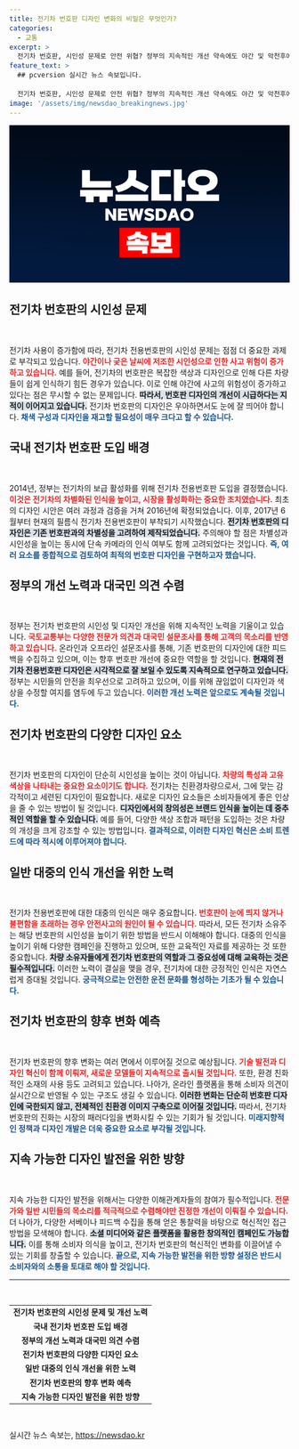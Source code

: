 ```yaml
---
title: 전기차 번호판 디자인 변화의 비밀은 무엇인가?
categories:
  - 교통
excerpt: >
  전기차 번호판, 시인성 문제로 안전 위협? 정부의 지속적인 개선 약속에도 야간 및 악천후에서 사고 위험이 우려된다. 디자인과 색상이 복잡한 전기차 번호판, 과연 최선인가? 클릭해서 더 알아보세요!
feature_text: >
  ## pcversion 실시간 뉴스 속보입니다.

  전기차 번호판, 시인성 문제로 안전 위협? 정부의 지속적인 개선 약속에도 야간 및 악천후에서 사고 위험이 우려된다. 디자인과 색상이 복잡한 전기차 번호판, 과연 최선인가? 클릭해서 더 알아보세요!
image: '/assets/img/newsdao_breakingnews.jpg'
---
```


<p><img src="/assets/img/newsdao_breakingnews.jpg" alt="pcversion 속보" /></p>

<h2 data-ke-size="size26">전기차 번호판의 시인성 문제</h2>

<p data-ke-size="size16">&nbsp;</p>

<p>전기차 사용이 증가함에 따라, 전기차 전용번호판의 시인성 문제는 점점 더 중요한 과제로 부각되고 있습니다. <b><span style="color: #ee2323;">야간이나 궂은 날씨에 저조한 시인성으로 인한 사고 위험이 증가하고 있습니다.</span></b> 예를 들어, 전기차의 번호판은 복잡한 색상과 디자인으로 인해 다른 차량들이 쉽게 인식하기 힘든 경우가 있습니다. 이로 인해 야간에 사고의 위험성이 증가하고 있다는 점은 무시할 수 없는 문제입니다. <b><span style="background-color: #21538527;">따라서, 번호판 디자인의 개선이 시급하다는 지적이 이어지고 있습니다.</span></b> 전기차 번호판의 디자인은 우아하면서도 눈에 잘 띄어야 합니다. <b><span style="color: #1a5490;">채색 구성과 디자인을 재고할 필요성이 매우 크다고 할 수 있습니다.</span></b> </p>

<h2 data-ke-size="size26">국내 전기차 번호판 도입 배경</h2>

<p data-ke-size="size16">&nbsp;</p>

<p>2014년, 정부는 전기차의 보급 활성화를 위해 전기차 전용번호판 도입을 결정했습니다. <b><span style="color: #ee2323;">이것은 전기차의 차별화된 인식을 높이고, 시장을 활성화하는 중요한 조치였습니다.</span></b> 최초의 디자인 시안은 여러 과정과 검증을 거쳐 2016년에 확정되었습니다. 이후, 2017년 6월부터 현재의 필름식 전기차 전용번호판이 부착되기 시작했습니다. <b><span style="background-color: #21538527;">전기차 번호판의 디자인은 기존 번호판과의 차별성을 고려하여 제작되었습니다.</span></b> 주의해야 할 점은 차별성과 시인성을 높이는 동시에 단속 카메라의 인식 여부도 함께 고려되었다는 것입니다. <b><span style="color: #1a5490;">즉, 여러 요소를 종합적으로 검토하여 최적의 번호판 디자인을 구현하고자 했습니다.</span></b></p>

<h2 data-ke-size="size26">정부의 개선 노력과 대국민 의견 수렴</h2>

<p data-ke-size="size16">&nbsp;</p>

<p>정부는 전기차 번호판의 시인성 및 디자인 개선을 위해 지속적인 노력을 기울이고 있습니다. <b><span style="color: #ee2323;">국토교통부는 다양한 전문가 의견과 대국민 설문조사를 통해 고객의 목소리를 반영하고 있습니다.</span></b> 온라인과 오프라인 설문조사를 통해, 기존 번호판의 디자인에 대한 피드백을 수집하고 있으며, 이는 향후 번호판 개선에 중요한 역할을 할 것입니다. <b><span style="background-color: #21538527;">현재의 전기차 전용번호판 디자인은 시각적으로 잘 보일 수 있도록 지속적으로 연구하고 있습니다.</span></b> 정부는 시민들의 안전을 최우선으로 고려하고 있으며, 이를 위해 끊임없이 디자인과 색상을 수정할 여지를 염두에 두고 있습니다. <b><span style="color: #1a5490;">이러한 개선 노력은 앞으로도 계속될 것입니다.</span></b></p>

<h2 data-ke-size="size26">전기차 번호판의 다양한 디자인 요소</h2>

<p data-ke-size="size16">&nbsp;</p>

<p>전기차 번호판의 디자인이 단순히 시인성을 높이는 것이 아닙니다. <b><span style="color: #ee2323;">차량의 특성과 고유 색상을 나타내는 중요한 요소이기도 합니다.</span></b> 전기차는 친환경차량으로서, 그에 맞는 감각적이고 세련된 디자인이 필요합니다. 새로운 디자인 요소들은 소비자들에게 좋은 인상을 줄 수 있는 방법이 될 것입니다. <b><span style="background-color: #21538527;">디자인에서의 창의성은 브랜드 인식을 높이는 데 중추적인 역할을 할 수 있습니다.</span></b> 예를 들어, 다양한 색상 조합과 패턴을 도입하는 것은 차량의 개성을 크게 강조할 수 있는 방법입니다. <b><span style="color: #1a5490;">결과적으로, 이러한 디자인 혁신은 소비 트렌드에 따라 적시에 이루어져야 합니다.</span></b></p>

<h2 data-ke-size="size26">일반 대중의 인식 개선을 위한 노력</h2>

<p data-ke-size="size16">&nbsp;</p>

<p>전기차 전용번호판에 대한 대중의 인식은 매우 중요합니다. <b><span style="color: #ee2323;">번호판이 눈에 띄지 않거나 불편함을 초래하는 경우 안전사고의 원인이 될 수 있습니다.</span></b> 따라서, 모든 전기차 소유주는 해당 번호판의 시인성을 높이기 위한 방법을 반드시 이해해야 합니다. 대중의 인식을 높이기 위해 다양한 캠페인을 진행하고 있으며, 또한 교육적인 자료를 제공하는 것 또한 중요합니다. <b><span style="background-color: #21538527;">차량 소유자들에게 전기차 번호판의 역할과 그 중요성에 대해 교육하는 것은 필수적입니다.</span></b> 이러한 노력이 결실을 맺을 경우, 전기차에 대한 긍정적인 인식은 자연스럽게 증대될 것입니다. <b><span style="color: #1a5490;">궁극적으로는 안전한 운전 문화를 형성하는 기초가 될 수 있습니다.</span></b></p>

<h2 data-ke-size="size26">전기차 번호판의 향후 변화 예측</h2>

<p data-ke-size="size16">&nbsp;</p>

<p>전기차 번호판의 향후 변화는 여러 면에서 이루어질 것으로 예상됩니다. <b><span style="color: #ee2323;">기술 발전과 디자인 혁신이 함께 이뤄져, 새로운 모델들이 지속적으로 출시될 것입니다.</span></b> 또한, 환경 친화적인 소재의 사용 등도 고려되고 있습니다. 나아가, 온라인 플랫폼을 통해 소비자 의견이 실시간으로 반영될 수 있는 구조도 생길 수 있습니다. <b><span style="background-color: #21538527;">이러한 변화는 단순히 번호판 디자인에 국한되지 않고, 전체적인 친환경 이미지 구축으로 이어질 것입니다.</span></b> 따라서, 전기차 번호판의 진화는 시장의 패러다임을 변화시킬 수 있는 기회가 될 것입니다. <b><span style="color: #1a5490;">미래지향적인 정책과 디자인 개발은 더욱 중요한 요소로 부각될 것입니다.</span></b></p>

<h2 data-ke-size="size26">지속 가능한 디자인 발전을 위한 방향</h2>

<p data-ke-size="size16">&nbsp;</p>

<p>지속 가능한 디자인 발전을 위해서는 다양한 이해관계자들의 참여가 필수적입니다. <b><span style="color: #ee2323;">전문가와 일반 시민들의 목소리를 적극적으로 수렴해야만 진정한 개선이 이뤄질 수 있습니다.</span></b> 더 나아가, 다양한 서베이나 피드백 수집을 통해 얻은 통찰력을 바탕으로 혁신적인 접근방법을 모색해야 합니다. <b><span style="background-color: #21538527;">소셜 미디어와 같은 플랫폼을 활용한 창의적인 캠페인도 가능합니다.</span></b> 이를 통해 소비자 의식을 높이고, 전기차 번호판의 혁신적인 변화를 이끌어낼 수 있는 기회를 창출할 수 있습니다. <b><span style="color: #1a5490;">끝으로, 지속 가능한 발전을 위한 방향 설정은 반드시 소비자와의 소통을 토대로 해야 할 것입니다.</span></b></p>

<hr>

<p data-ke-size="size16">&nbsp;</p> 

<table style="width: 100%; border-collapse: collapse;">
<tbody>
<tr>
<td style="text-align: center; height: 17px;"><b>전기차 번호판의 시인성 문제 및 개선 노력</b></td>
</tr>
<tr>
<td style="text-align: center; height: 17px;"><b>국내 전기차 번호판 도입 배경</b></td>
</tr>
<tr>
<td style="text-align: center; height: 17px;"><b>정부의 개선 노력과 대국민 의견 수렴</b></td>
</tr>
<tr>
<td style="text-align: center; height: 17px;"><b>전기차 번호판의 다양한 디자인 요소</b></td>
</tr>
<tr>
<td style="text-align: center; height: 17px;"><b>일반 대중의 인식 개선을 위한 노력</b></td>
</tr>
<tr>
<td style="text-align: center; height: 17px;"><b>전기차 번호판의 향후 변화 예측</b></td>
</tr>
<tr>
<td style="text-align: center; height: 17px;"><b>지속 가능한 디자인 발전을 위한 방향</b></td>
</tr>
</tbody>
</table>

<p data-ke-size="size16">&nbsp;</p> 
실시간 뉴스 속보는, <a href="https://newsdao.kr" rel="dofollow">https://newsdao.kr</a>


